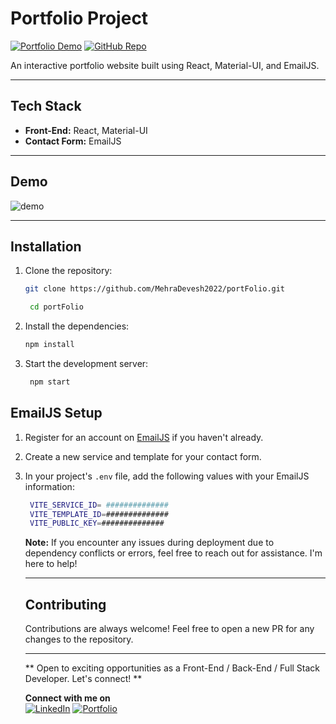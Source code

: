  # Portfolio Project

[![Portfolio Demo](https://img.shields.io/badge/View-Demo-blue)](https://iam-devesh.tech/)
[![GitHub Repo](https://img.shields.io/badge/GitHub-Repo-green)](https://github.com/MehraDevesh2022/portFolio)

An interactive portfolio website built using React, Material-UI, and EmailJS.

---
## Tech Stack

- **Front-End:** React, Material-UI
- **Contact Form:** EmailJS

---
## Demo


![demo](https://github.com/MehraDevesh2022/portFolio/assets/96515074/2a4cb5ee-5cc7-4f43-987e-3259747591f4)

---
## Installation

1. Clone the repository:

   ```bash
   git clone https://github.com/MehraDevesh2022/portFolio.git

    cd portFolio
    ```
2. Install the dependencies:

   ```bash
   npm install
   ```
3. Start the development server:

   ```bash
    npm start
    ```
## EmailJS Setup
    
1. Register for an account on [EmailJS](https://www.emailjs.com/) if you haven't already.
2. Create a new service and template for your contact form.
3. In your project's `.env` file, add the following values with your EmailJS information:

    ```bash
     VITE_SERVICE_ID= ##############
     VITE_TEMPLATE_ID=##############
     VITE_PUBLIC_KEY=##############

    ```




    **Note:** If you encounter any issues during deployment due to dependency conflicts or errors, feel free to reach out for assistance. I'm here to help!

     ---
     ## Contributing

    Contributions are always welcome! Feel free to open a new PR for any changes to the repository. 

     ---
    ** Open to exciting opportunities as a Front-End / Back-End / Full Stack Developer. Let's connect! **
      
    **Connect with me on** <br>
    [![LinkedIn](https://img.shields.io/badge/LinkedIn-Profile-blue)](https://www.linkedin.com/in/devesh-mehra-2022/) 
    [![Portfolio](https://img.shields.io/badge/Portfolio-Website-green)](https://iam-devesh.tech/) 

